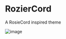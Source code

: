 # RozierCord
A RosieCord inspired theme

![image](https://user-images.githubusercontent.com/76500838/230556104-9089a80f-43d1-4b64-bcbd-445cc6f23a4c.png)
